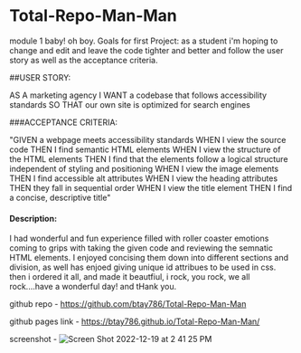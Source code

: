 # Total-Repo-Man-Man
module 1 baby!  oh boy.
Goals for first Project:
as a student i'm hoping to change and edit and leave the code tighter and better and follow the user story as well as the acceptance criteria.

##USER STORY:

AS A marketing agency
I WANT a codebase that follows accessibility standards
SO THAT our own site is optimized for search engines

###ACCEPTANCE CRITERIA:

"GIVEN a webpage meets accessibility standards
WHEN I view the source code
THEN I find semantic HTML elements
WHEN I view the structure of the HTML elements
THEN I find that the elements follow a logical structure independent of styling and positioning
WHEN I view the image elements
THEN I find accessible alt attributes
WHEN I view the heading attributes
THEN they fall in sequential order
WHEN I view the title element
THEN I find a concise, descriptive title"

#### Description:
I had wonderful and fun experience filled with roller coaster emotions coming to grips with taking the given code and reviewing the semnatic HTML elements.  I enjoyed concising them down into different sections and division, as well has enjoed giving unique id attribues to be used in css. then i ordered it all, and made it beautfiul, i rock, you rock, we all rock....have a wonderful day! and tHank you.

github repo - https://github.com/btay786/Total-Repo-Man-Man

github pages link - https://btay786.github.io/Total-Repo-Man-Man/

screenshot - ![Screen Shot 2022-12-19 at 2 41 25 PM](https://user-images.githubusercontent.com/118776655/208541988-083d1abb-8f56-4c22-a851-224118cf1f92.png)

